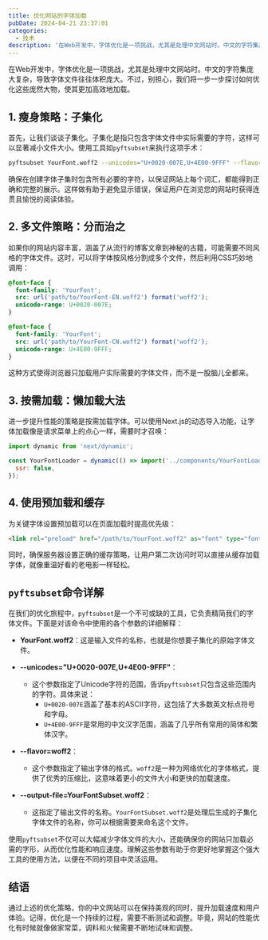 ```yaml
---
title: 优化网站的字体加载
pubDate: 2024-04-21 23:37:01
categories: 
  - 技术
description: '在Web开发中，字体优化是一项挑战，尤其是处理中文网站时。中文的字符集庞大复杂，导致字体文件往往体积庞大。不过，别担心，我们将一步一步探讨如何优化这些庞然大物，使其更加高效地加载。'
---
```


在Web开发中，字体优化是一项挑战，尤其是处理中文网站时。中文的字符集庞大复杂，导致字体文件往往体积庞大。不过，别担心，我们将一步一步探讨如何优化这些庞然大物，使其更加高效地加载。

## 1. 瘦身策略：子集化

首先，让我们谈谈子集化。子集化是指只包含字体文件中实际需要的字符，这样可以显著减小文件大小。使用工具如`pyftsubset`来执行这项手术：

```bash
pyftsubset YourFont.woff2 --unicodes="U+0020-007E,U+4E00-9FFF" --flavor=woff2 --output-file=YourFontSubset.woff2
```

确保在创建字体子集时包含所有必要的字符，以保证网站上每个词汇，都能得到正确和完整的展示。这样做有助于避免显示错误，保证用户在浏览您的网站时获得连贯且愉悦的阅读体验。


## 2. 多文件策略：分而治之

如果你的网站内容丰富，涵盖了从流行的博客文章到神秘的古籍，可能需要不同风格的字体文件。这时，可以将字体按风格分割成多个文件，然后利用CSS巧妙地调用：

```css
@font-face {
  font-family: 'YourFont';
  src: url('path/to/YourFont-EN.woff2') format('woff2');
  unicode-range: U+0020-007E;
}

@font-face {
  font-family: 'YourFont';
  src: url('path/to/YourFont-CN.woff2') format('woff2');
  unicode-range: U+4E00-9FFF;
}
```

这种方式使得浏览器只加载用户实际需要的字体文件，而不是一股脑儿全都来。

## 3. 按需加载：懒加载大法

进一步提升性能的策略是按需加载字体。可以使用Next.js的动态导入功能，让字体加载像是请求菜单上的点心一样，需要时才召唤：

```javascript
import dynamic from 'next/dynamic';

const YourFontLoader = dynamic(() => import('../components/YourFontLoader'), {
  ssr: false,
});
```

## 4. 使用预加载和缓存

为关键字体设置预加载可以在页面加载时提高优先级：

```html
<link rel="preload" href="/path/to/YourFont.woff2" as="font" type="font/woff2" crossorigin="anonymous">
```

同时，确保服务器设置正确的缓存策略，让用户第二次访问时可以直接从缓存加载字体，就像重温好看的老电影一样轻松。

## `pyftsubset`命令详解

在我们的优化旅程中，`pyftsubset`是一个不可或缺的工具，它负责精简我们的字体文件。下面是对该命令中使用的各个参数的详细解释：

- **YourFont.woff2**：这是输入文件的名称，也就是你想要子集化的原始字体文件。

- **--unicodes="U+0020-007E,U+4E00-9FFF"**：
  - 这个参数指定了Unicode字符的范围，告诉`pyftsubset`只包含这些范围内的字符。具体来说：
    - `U+0020-007E`涵盖了基本的ASCII字符，这包括了大多数英文标点符号和字母。
    - `U+4E00-9FFF`是常用的中文汉字范围，涵盖了几乎所有常用的简体和繁体汉字。

- **--flavor=woff2**：
  - 这个参数指定了输出字体的格式。`woff2`是一种为网络优化的字体格式，提供了优秀的压缩比，这意味着更小的文件大小和更快的加载速度。

- **--output-file=YourFontSubset.woff2**：
  - 这指定了输出文件的名称。`YourFontSubset.woff2`是处理后生成的子集化字体文件的名称，你可以根据需要来命名这个文件。

使用`pyftsubset`不仅可以大幅减少字体文件的大小，还能确保你的网站只加载必需的字形，从而优化性能和响应速度。理解这些参数有助于你更好地掌握这个强大工具的使用方法，以便在不同的项目中灵活运用。


## 结语

通过上述的优化策略，你的中文网站可以在保持美观的同时，提升加载速度和用户体验。记得，优化是一个持续的过程，需要不断测试和调整。毕竟，网站的性能优化有时候就像做家常菜，调料和火候需要不断地试味和调整。

